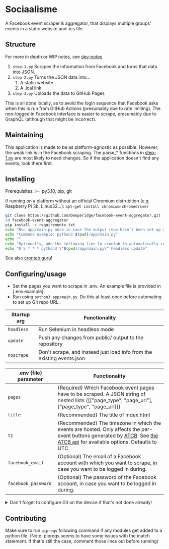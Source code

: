 # Sociaalisme

A Facebook event scraper & aggregator, that displays multiple groups' events in a static website and .ics file.

## Structure
For more in depth or WIP notes, see [dev-notes](dev-notes.md)

1. `step-1.py` Scrapes the information from Facebook and turns that data into JSON.
2. `step-2.py` Turns the JSON data into...
    1. A static website
    2. A .ical link
3. `step-3.py` Uploads the data to GitHub Pages

This is all done locally, as to avoid the login sequence that Facebook asks when this is run from GitHub Actions (presumably due to rate limiting). The non-logged in Facebook interface is easier to scrape, presumably due to GraphQL (although that might be incorrect).

## Maintaining
This application is made to be as platform-agnostic as possible. However, the weak link is in the Facebook scraping. The parse_* functions in [step-1.py](app/step-1.py) are most likely to need changes. So if the application doesn't find any events, look there first.


## Installing
Prerequisites: >= py3.10, pip, git

If running on a platform without an official Chromium distrubition (e.g. Raspberry Pi 3b, Linux32...): `apt-get install chromium-chromedriver`

```bash
git clone https://github.com/Denperidge/facebook-event-aggregator.git
cd facebook-event-aggregator
pip install -r requirements.txt
echo "Run app/main.py once in case the output repo hasn't been set up yet"
echo "Command example: python3 $(pwd)/app/main.py"
echo ""
echo "Optionally, add the following line to crontab to automatically run every 24 hours (can be modified ofcourse): "
echo "0 5 * * * python3 \"$(pwd)/app/main.py\" headless update"
```
See also [crontab guru](https://crontab.guru/)!

## Configuring/usage
- Set the pages you want to scrape in .env. An example file is provided in [.env.example]!
- Run using `python3 app/main.py`. Do this at least once before automating to set up Git repo URL.

|  Startup arg   | Functionality |
| -------------- | ------------- |
| `headless` | Run Selenium in headless mode | 
| `update` | Push any changes from public/ output to the repository |
| `noscrape` | Don't scrape, and instead just load info from the existing events.json |



| .env (file) parameter | Functionality |
| --------------------- | -------------- |
| `pages`               | (Required) Which Facebook event pages have to be scraped. A JSON string of nested lists ([["page_type", "page_url"], ["page_type", "page_url]]) |
| `title` | (Recommended) The title of index.html |
| `tz` | (Recommended) The timezone in which the events are hosted. Only affects the per-event buttons generated by [ATCB](https://github.com/add2cal/add-to-calendar-button). See [the ATCB api](https://tz.add-to-calendar-technology.com/api/zones.json) for available options. Defaults to UTC |
| `facebook_email`     | (Optional) The email of a Facebook account with which you want to scrape, in case you want to be logged in during. | 
| `facebook_password` | (Optional) The password of the Facebook account, in case you want to be logged in during. |

<details>
    <summary>Don't forget to configure Git on the device if that's not done already!</summary>
    ```bash
    git config --global user.email "you@example.com"
    git config --global user.name "Your Name"
    ``` 
</details>


## Contributing

Make sure to run `pipreqs` following command if any modules get added to a python file.
(Note: pipreqs seems to have some issues with the match statement. If that's still the case, comment those lines out before running)
